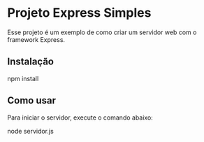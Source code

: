 <h1> Projeto Express Simples </h1>

<p>
Esse projeto é um exemplo de como criar um servidor web com o framework Express.
</p>

<h2> Instalação </h2>
npm install

<br>
<h2>Como usar</h2>
<p>Para iniciar o servidor, execute o comando abaixo:</p>
node servidor.js
